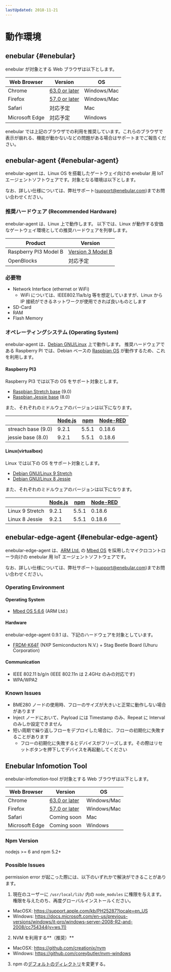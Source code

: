 ```yaml
---
lastUpdated: 2018-11-21
---
```


# 動作環境

## enebular {#enebular}

enebular が対象とする Web ブラウザは以下とします。

| Web Browser    | Version                                                                              | OS          |
| -------------- | ------------------------------------------------------------------------------------ | ----------- |
| Chrome         | [63.0 or later](https://chromereleases.googleblog.com/search/label/Desktop%20Update) | Windows/Mac |
| Firefox        | [57.0 or later](https://www.mozilla.jp/firefox/releases/)                            | Windows/Mac |
| Safari         | 対応予定                                                                             | Mac         |
| Microsoft Edge | 対応予定                                                                             | Windows     |

enebular では上記のブラウザでの利用を推奨しています。これらのブラウザで表示が崩れる、機能が動かないなどの問題がある場合はサポートまでご報告ください。

## enebular-agent {#enebular-agent}

enebular-agent は、Linux OS を搭載したゲートウェイ向けの enebular 用 IoT エージェントソフトウェアです。対象となる環境は以下とします。

なお、詳しい仕様については、弊社サポート(support@enebular.com)までお問い合わせください。

### 推奨ハードウェア (Recommended Hardware)

enebular-agent は、Linux 上で動作します。
以下では、Linux が動作する安価なゲートウェイ環境としての推奨ハードウェアを列挙します。

| Product               | Version                                                                           |
| --------------------- | --------------------------------------------------------------------------------- |
| Raspberry PI3 Model B | [Version 3 Model B](https://www.raspberrypi.org/products/raspberry-pi-3-model-b/) |
| OpenBlocks            | 対応予定                                                                          |

### 必要物

- Network Interface (ethernet or WiFi)
  - WiFi については、IEEE802.11a/b/g 等を想定していますが、Linux から IP 接続ができるネットワークが使用できれば良いものとします
- SD-Card
- RAM
- Flash Memory

### オペレーティングシステム (Operating System)

enebular-agent は、[Debian GNU/Linux](https://www.debian.org/) 上で動作します。
推奨ハードウェアである Raspberry PI では、Debian ベースの [Raspbian OS](https://www.raspbian.org/) が動作するため、これを利用します。

#### Raspberry PI3

Raspberry PI3 では以下の OS をサポート対象とします。

- [Raspbian Stretch base](http://archive.raspbian.org/raspbian/dists/stretch/) (9.0)
- [Raspbian Jessie base](http://archive.raspbian.org/raspbian/dists/jessie/) (8.0)

また、それぞれのミドルウェアのバージョンは以下になります。

|                    | [Node.js](https://nodejs.org/ja/download/releases/) | [npm](https://github.com/npm/npm/releases) | [Node-RED](https://github.com/node-red/node-red/releases) |
| ------------------ | --------------------------------------------------- | ------------------------------------------ | --------------------------------------------------------- |
| streach base (9.0) | 9.2.1                                               | 5.5.1                                      | 0.18.6                                                    |
| jessie base (8.0)  | 9.2.1                                               | 5.5.1                                      | 0.18.6                                                    |

#### Linux(virtualbox)

Linux では以下の OS をサポート対象とします。

- [Debian GNU/Linux 9 Stretch](https://www.debian.org/releases/stretch/)
- [Debian GNU/Linux 8 Jessie](https://www.debian.org/releases/jessie/)

また、それぞれのミドルウェアのバージョンは以下になります。

|                 | [Node.js](https://nodejs.org/ja/download/releases/) | [npm](https://github.com/npm/npm/releases) | [Node-RED](https://github.com/node-red/node-red/releases) |
| --------------- | --------------------------------------------------- | ------------------------------------------ | --------------------------------------------------------- |
| Linux 9 Stretch | 9.2.1                                               | 5.5.1                                      | 0.18.6                                                    |
| Linux 8 Jessie  | 9.2.1                                               | 5.5.1                                      | 0.18.6                                                    |

## enebular-edge-agent {#enebular-edge-agent}

enebular-edge-agent は、[ARM Ltd.](https://www.arm.com/) の [Mbed OS](https://os.mbed.com/) を採用したマイクロコントローラ向けの enebular 用 IoT エージェントソフトウェアです。

なお、詳しい仕様については、弊社サポート(support@enebular.com)までお問い合わせください。

### Operating Environment

#### Operating System

- [Mbed OS 5.6.6](https://github.com/ARMmbed/mbed-os/tree/mbed-os-5.6.6) (ARM Ltd.)

#### Hardware

enebular-edge-agent 0.9.1 は、下記のハードウェアを対象としています。

- [FRDM-K64F](https://www.nxp.com/jp/products/software-and-tools/hardware-development-tools/freedom-development-boards/freedom-development-platform-for-kinetis-k64-k63-and-k24-mcus:FRDM-K64F) (NXP Semiconductors N.V.) + Stag Beetle Board (Uhuru Corporation)

#### Communication

- IEEE 802.11 b/g/n (IEEE 802.11n は 2.4GHz のみの対応です)
- WPA/WPA2

### Known Issues

- BME280 ノードの使用時、フローのサイズが大きいと正常に動作しない場合があります
- Inject ノードにおいて、Payload には Timestamp のみ、Repeat に Interval のみしか設定できません
- 短い周期で繰り返しフローをデプロイした場合に、フローの初期化に失敗することがあります
  - フローの初期化に失敗するとデバイスがフリーズします。その際はリセットボタンを押下してデバイスを再起動してください

## Enebular Infomotion Tool

enebular-infomotion-tool が対象とする Web ブラウザは以下とします。

| Web Browser    | Version                                                                              | OS          |
| -------------- | ------------------------------------------------------------------------------------ | ----------- |
| Chrome         | [63.0 or later](https://chromereleases.googleblog.com/search/label/Desktop%20Update) | Windows/Mac |
| Firefox        | [57.0 or later](https://www.mozilla.com/firefox/releases/)                           | Windows/Mac |
| Safari         | Coming soon                                                                          | Mac         |
| Microsoft Edge | Coming soon                                                                          | Windows     |

### Npm Version

nodejs >= 6 and npm 5.2+

### Possible Issues

permission error が起こった際には、以下のいずれかで解決ができることがあります。

1. 現在のユーザーに `/usr/local/lib/` 内の `node_modules` に権限を与えます。権限を与えたのち、再度グローバルインストールください。

- MacOSX: https://support.apple.com/kb/PH25287?locale=en_US
- Windows: https://docs.microsoft.com/en-us/previous-versions/windows/it-pro/windows-server-2008-R2-and-2008/cc754344(v=ws.11)

2. NVM を利用する**（推奨）**

- MacOSX: https://github.com/creationix/nvm
- Windows: https://github.com/coreybutler/nvm-windows

3. npm の[デフォルトのディレクトリ](https://docs.npmjs.com/getting-started/fixing-npm-permissions)を変更する。
